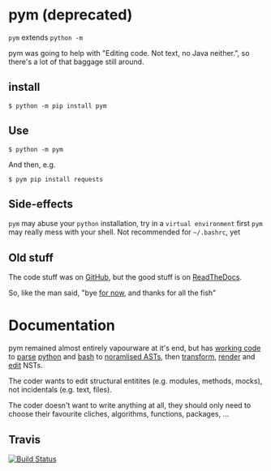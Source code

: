 pym (deprecated)
================

`pym` extends `python -m`

pym was going to help with "Editing code. Not text, no Java neither.", so there's a lot of that baggage still around.

install
-------

```
$ python -m pip install pym
```

Use
---

```
$ python -m pym
```
And then, e.g.
```
$ pym pip install requests
```

Side-effects
------------

`pym` may abuse your `python` installation, try in a `virtual environment` first
`pym` may really mess with your shell. Not recommended for `~/.bashrc`, yet

Old stuff
---------
The code stuff was on [GitHub](https://github.com/jalanb/pym), but the good stuff is on [ReadTheDocs](https://pym.readthedocs.io).

So, like the man said, "bye [for now](https://github.com/jalanb/pai/blob/master/README.md), and thanks for all the fish"

Documentation
=============

pym remained almost entirely vapourware at it's end, but has [working code](https://github.com/jalanb/pym/tree/master/pym) to [parse](https://github.com/jalanb/pym/tree/master/pym/ast) [python](https://github.com/jalanb/pym/blob/master/pym/ast/parse.py#L4) and [bash](https://github.com/jalanb/pym/tree/master/pym/grammars) to [noramlised ASTs](https://github.com/jalanb/pym/blob/master/pym/ast/nst.py#L42), then [transform](https://github.com/jalanb/pym/tree/master/pym/ast/transform), [render](https://github.com/jalanb/pym/tree/master/pym/render) and [edit](https://github.com/jalanb/pym/blob/master/pym/edit/tree.py#L100) NSTs.

The coder wants to edit structural entitites (e.g. modules, methods, mocks), not incidentals (e.g. text, files).

The coder doesn't want to write anything at all, they should only need to choose their favourite cliches, algorithms, functions, packages, ...

Travis
------
[![Build Status](https://travis-ci.org/jalanb/pym.svg?branch=v0.1.3)](https://travis-ci.org/jalanb/pym)
